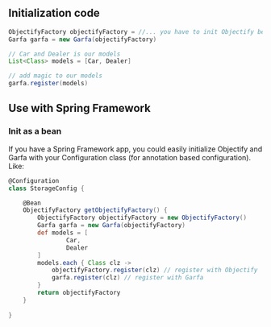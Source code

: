 Initialization code
-------------------

```groovy
ObjectifyFactory objectifyFactory = //... you have to init Objectify before Garfa
Garfa garfa = new Garfa(objectifyFactory)

// Car and Dealer is our models
List<Class> models = [Car, Dealer]

// add magic to our models 
garfa.register(models)
```

Use with Spring Framework
-------------------------

### Init as a bean

If you have a Spring Framework app, you could easily initialize Objectify and Garfa with
your Configuration class (for annotation based configuration). Like:

```groovy
@Configuration
class StorageConfig {

    @Bean
    ObjectifyFactory getObjectifyFactory() {
        ObjectifyFactory objectifyFactory = new ObjectifyFactory()
        Garfa garfa = new Garfa(objectifyFactory)
        def models = [
                Car,
                Dealer
        ]
        models.each { Class clz ->
            objectifyFactory.register(clz) // register with Objectify
            garfa.register(clz) // register with Garfa
        }
        return objectifyFactory
    }
    
}
```